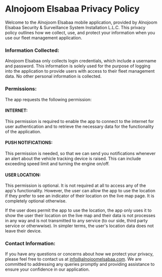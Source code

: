 # Alnojoom Elsabaa Privacy Policy

Welcome to the Alnojoom Elsabaa mobile application, provided by Alnojoom Elsabaa Security & Surveillance System Installation L.L.C. This privacy policy outlines how we collect, use, and protect your information when you use our fleet management application.
<br />
### Information Collected:
Alnojoom Elsabaa only collects login credentials, which include a username and password. This information is solely used for the purpose of logging into the application to provide users with access to their fleet management data. No other personal information is collected.
<br/>
### Permissions:
The app requests the following permission:
<br/>
#### INTERNET: 
This permission is required to enable the app to connect to the internet for user authentication and to retrieve the necessary data for the functionality of the application.
<br/>
#### PUSH NOTIFICATIONS:
This permission is needed, so that we can send you notifications whenever an alert about the vehicle tracking device is raised. This can include exceeding speed limit and turning the engine on/off.
<br />
#### USER LOCATION:
This permission is optional. It is not required at all to access any of the app's functionality. However, the user can allow the app to use the location if they prefer to see an indicator of their location on the live map page. It is completely optional otherwise.


If the user does permit the app to use the location, the app only uses it to show the user their location on the live map and their data is not processes in any way and is not transmitted to any service (to our side, third party service or otherwwise). In simpler terms, the user's location data does not leave their device.
<br />
### Contact Information:
If you have any questions or concerns about how we protect your privacy, please feel free to contact us at info@alnojoomelsabaa.com. We are committed to addressing any queries promptly and providing assistance to ensure your confidence in our application.
